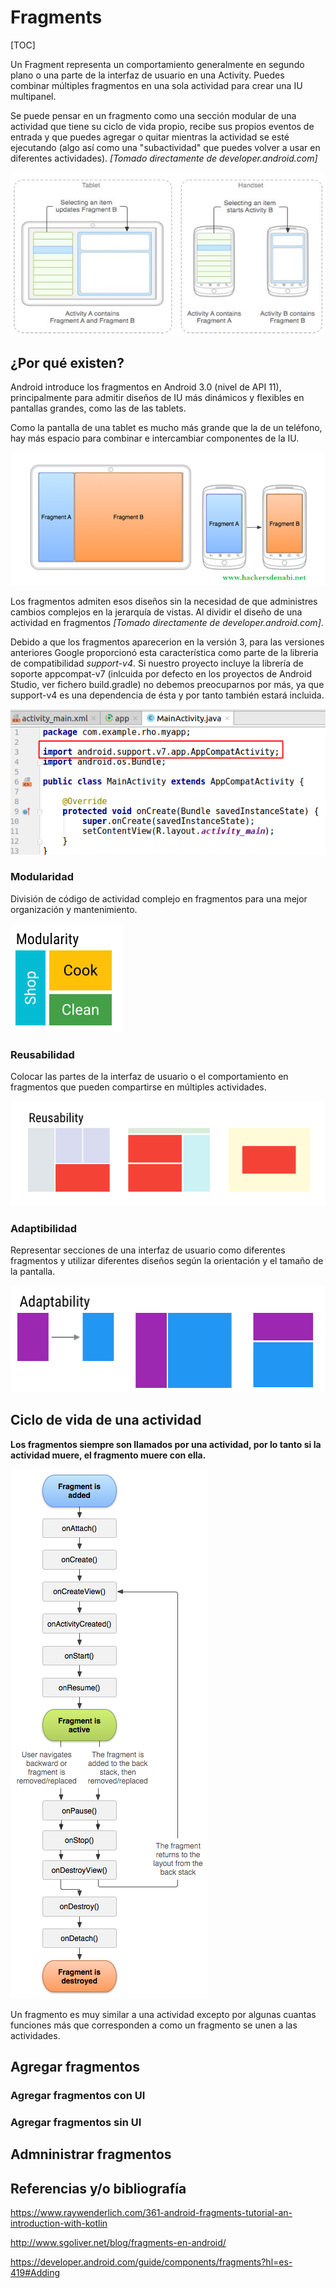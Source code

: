 # Fragments

[TOC]

Un Fragment representa un comportamiento generalmente en segundo plano o una parte de la interfaz de usuario en una Activity. Puedes combinar múltiples fragmentos en una sola actividad para crear una IU multipanel. 

Se puede pensar en un fragmento como una sección modular de una actividad que tiene su ciclo de vida propio, recibe sus propios eventos de entrada y que puedes agregar o quitar mientras la actividad se esté ejecutando (algo así como una "subactividad" que puedes volver a usar en diferentes actividades). *[Tomado directamente de developer.android.com]*

![img1](./img/img1.jpg)

## ¿Por qué existen?

Android introduce los fragmentos en Android 3.0 (nivel de API 11), principalmente para admitir diseños de IU más dinámicos y flexibles en pantallas grandes, como las de las tablets. 

Como la pantalla de una tablet es mucho más grande que la de un teléfono, hay más espacio para combinar e intercambiar componentes de la IU. 

![img2](./img/img2.png)

Los fragmentos admiten esos diseños sin la necesidad de que administres cambios complejos en la jerarquía de vistas. Al dividir el diseño de una actividad en fragmentos *[Tomado directamente de developer.android.com]*.

Debido a que los fragmentos aparecerion en la versión 3, para las versiones anteriores Google proporcionó esta característica como parte de la libreria de compatibilidad *support-v4*. Si nuestro proyecto incluye la librería de soporte appcompat-v7 (inlcuida por defecto en los proyectos de Android Studio, ver fichero build.gradle) no debemos preocuparnos por más, ya que support-v4 es una dependencia de ésta y por tanto también estará incluida.

![img4](./img/img4.png)

### Modularidad

División de código de actividad complejo en fragmentos para una mejor organización y mantenimiento.

![img6](./img/img6.png)

### Reusabilidad 

Colocar las partes de la interfaz de usuario o el comportamiento en fragmentos que pueden compartirse en múltiples actividades.

![img8](./img/img7.png)

### Adaptibilidad

Representar secciones de una interfaz de usuario como diferentes fragmentos y utilizar diferentes diseños según la orientación y el tamaño de la pantalla.

![img9](./img/img8.png)

## Ciclo de vida de una actividad

**Los fragmentos siempre son llamados por una actividad, por lo tanto si la actividad muere, el fragmento muere con ella.**

![img5](./img/img5.png)

Un fragmento es muy similar a una actividad excepto por algunas cuantas funciones más que corresponden a como un fragmento se unen a las actividades.

## Agregar fragmentos

### Agregar fragmentos con UI

### Agregar fragmentos sin UI

## Admninistrar fragmentos

## Referencias y/o bibliografía

https://www.raywenderlich.com/361-android-fragments-tutorial-an-introduction-with-kotlin

http://www.sgoliver.net/blog/fragments-en-android/

https://developer.android.com/guide/components/fragments?hl=es-419#Adding